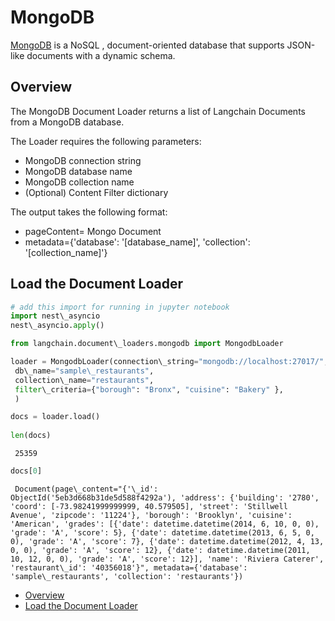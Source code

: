 # MongoDB

[MongoDB](https://www.mongodb.com/) is a NoSQL , document-oriented database that supports JSON-like documents with a dynamic schema.

## Overview[​](#overview "Direct link to Overview")

The MongoDB Document Loader returns a list of Langchain Documents from a MongoDB database.

The Loader requires the following parameters:

- MongoDB connection string
- MongoDB database name
- MongoDB collection name
- (Optional) Content Filter dictionary

The output takes the following format:

- pageContent= Mongo Document
- metadata={'database': '\[database_name\]', 'collection': '\[collection_name\]'}

## Load the Document Loader[​](#load-the-document-loader "Direct link to Load the Document Loader")

```python
# add this import for running in jupyter notebook  
import nest\_asyncio  
nest\_asyncio.apply()  

```

```python
from langchain.document\_loaders.mongodb import MongodbLoader  

```

```python
loader = MongodbLoader(connection\_string="mongodb://localhost:27017/",  
 db\_name="sample\_restaurants",   
 collection\_name="restaurants",  
 filter\_criteria={"borough": "Bronx", "cuisine": "Bakery" },  
 )  

```

```python
docs = loader.load()  
  
len(docs)  

```

```text
 25359  

```

```python
docs[0]  

```

```text
 Document(page\_content="{'\_id': ObjectId('5eb3d668b31de5d588f4292a'), 'address': {'building': '2780', 'coord': [-73.98241999999999, 40.579505], 'street': 'Stillwell Avenue', 'zipcode': '11224'}, 'borough': 'Brooklyn', 'cuisine': 'American', 'grades': [{'date': datetime.datetime(2014, 6, 10, 0, 0), 'grade': 'A', 'score': 5}, {'date': datetime.datetime(2013, 6, 5, 0, 0), 'grade': 'A', 'score': 7}, {'date': datetime.datetime(2012, 4, 13, 0, 0), 'grade': 'A', 'score': 12}, {'date': datetime.datetime(2011, 10, 12, 0, 0), 'grade': 'A', 'score': 12}], 'name': 'Riviera Caterer', 'restaurant\_id': '40356018'}", metadata={'database': 'sample\_restaurants', 'collection': 'restaurants'})  

```

- [Overview](#overview)
- [Load the Document Loader](#load-the-document-loader)
